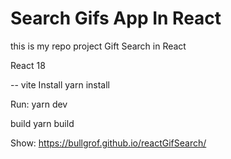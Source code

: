 # Search Gifs App In React

this is my repo project Gift Search in React 

React 18

-- vite 
Install
yarn  install

Run:
yarn dev

build
yarn build

Show:
https://bullgrof.github.io/reactGifSearch/
